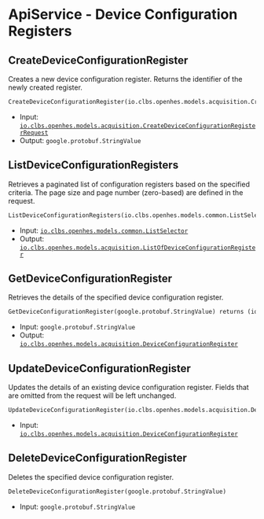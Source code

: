 # ApiService - Device Configuration Registers

## CreateDeviceConfigurationRegister

Creates a new device configuration register. Returns the identifier of the newly created register.

```proto
CreateDeviceConfigurationRegister(io.clbs.openhes.models.acquisition.CreateDeviceConfigurationRegisterRequest) returns (google.protobuf.StringValue)
```

- Input: [`io.clbs.openhes.models.acquisition.CreateDeviceConfigurationRegisterRequest`](model-io-clbs-openhes-models-acquisition-createdeviceconfigurationregisterrequest.md)
- Output: `google.protobuf.StringValue`

## ListDeviceConfigurationRegisters

Retrieves a paginated list of configuration registers based on the specified criteria. The page size and page number (zero-based) are defined in the request.

```proto
ListDeviceConfigurationRegisters(io.clbs.openhes.models.common.ListSelector) returns (io.clbs.openhes.models.acquisition.ListOfDeviceConfigurationRegister)
```

- Input: [`io.clbs.openhes.models.common.ListSelector`](model-io-clbs-openhes-models-common-listselector.md)
- Output: [`io.clbs.openhes.models.acquisition.ListOfDeviceConfigurationRegister`](model-io-clbs-openhes-models-acquisition-listofdeviceconfigurationregister.md)

## GetDeviceConfigurationRegister

Retrieves the details of the specified device configuration register.

```proto
GetDeviceConfigurationRegister(google.protobuf.StringValue) returns (io.clbs.openhes.models.acquisition.DeviceConfigurationRegister)
```

- Input: `google.protobuf.StringValue`
- Output: [`io.clbs.openhes.models.acquisition.DeviceConfigurationRegister`](model-io-clbs-openhes-models-acquisition-deviceconfigurationregister.md)

## UpdateDeviceConfigurationRegister

Updates the details of an existing device configuration register. Fields that are omitted from the request will be left unchanged.

```proto
UpdateDeviceConfigurationRegister(io.clbs.openhes.models.acquisition.DeviceConfigurationRegister)
```

- Input: [`io.clbs.openhes.models.acquisition.DeviceConfigurationRegister`](model-io-clbs-openhes-models-acquisition-deviceconfigurationregister.md)

## DeleteDeviceConfigurationRegister

Deletes the specified device configuration register.

```proto
DeleteDeviceConfigurationRegister(google.protobuf.StringValue)
```

- Input: `google.protobuf.StringValue`

